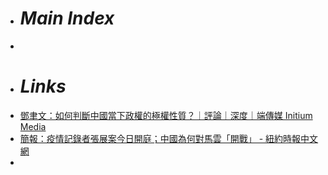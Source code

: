 - # _Main Index_
-
- # _Links_
- [鄧聿文：如何判斷中國當下政權的極權性質？｜評論｜深度｜端傳媒 Initium Media](https://theinitium.com/article/20210208-opinion-china-neo-totalitarianism-features/)
- [簡報：疫情記錄者張展案今日開庭；中國為何對馬雲「開戰」 - 紐約時報中文網](https://cn.nytimes.com/morning-brief/20201228/coronavirus-citizen-journalist-jack-ma-alibaba/zh-hant/?utm_source=RSS)
-